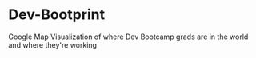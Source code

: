 # Dev-Bootprint
Google Map Visualization of where Dev Bootcamp grads are in the world and where they're working
